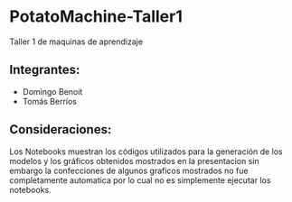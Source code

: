 # PotatoMachine-Taller1
Taller 1 de maquinas de aprendizaje
## Integrantes:
- Domingo Benoit
- Tomás Berríos

## Consideraciones:
Los Notebooks muestran los códigos utilizados para la generación de los modelos y los gráficos obtenidos mostrados en la presentacion sin embargo la confecciones de algunos graficos mostrados no fue completamente automatica por lo cual no es simplemente ejecutar los notebooks.